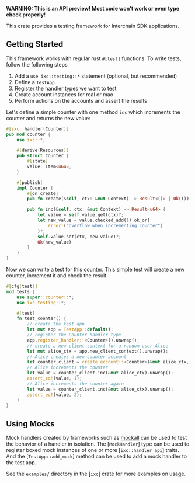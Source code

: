 **WARNING: This is an API preview! Most code won't work or even type check properly!**

This crate provides a testing framework for Interchain SDK applications.

## Getting Started

This framework works with regular rust `#[test]` functions. To write tests, follow the following steps

1. Add a `use ixc::testing::*` statement (optional, but recommended)
2. Define a `TestApp`
3. Register the handler types we want to test
4. Create account instances for real or mao
5. Perform actions on the accounts and assert the results

Let's define a simple counter with one method `inc` which increments the counter and returns
the new value:
```rust
#[ixc::handler(Counter)]
pub mod counter {
    use ixc::*;

    #[derive(Resources)]
    pub struct Counter {
        #[state]
        value: Item<u64>,
    }

    #[publish]
    impl Counter {
        #[on_create]
        pub fn create(&self, ctx: &mut Context) -> Result<()> { Ok(()) }

        pub fn inc(&self, ctx: &mut Context) -> Result<u64> {
            let value = self.value.get(ctx)?;
            let new_value = value.checked_add(1).ok_or(
                error!("overflow when incrementing counter")
            )?;
            self.value.set(ctx, new_value)?;
            Ok(new_value)
        }
    }
}
```

Now we can write a test for this counter.
This simple test will create a new counter, increment it
and check the result.

```rust
#[cfg(test)]
mod tests {
    use super::counter::*;
    use ixc_testing::*;

    #[test]
    fn test_counter() {
        // create the test app
        let mut app = TestApp::default();
        // register the Counter handler type
        app.register_handler::<Counter>().unwrap();
        // create a new client context for a random user Alice
        let mut alice_ctx = app.new_client_context().unwrap();
        // Alice creates a new counter account 
        let counter_client = create_account::<Counter>(&mut alice_ctx, CounterCreate {}).unwrap();
        // Alice increments the counter
        let value = counter_client.inc(&mut alice_ctx).unwrap();
        assert_eq!(value, 1);
        // Alice increments the counter again
        let value = counter_client.inc(&mut alice_ctx).unwrap();
        assert_eq!(value, 2);
    }
}
```

## Using Mocks

Mock handlers created by frameworks such as [mockall](https://docs.rs/mockall)
can be used to test the behavior of a handler in isolation.
The [`MockHandler`] type can be used to register boxed mock instances
of one or more [`ixc::handler_api`] traits.
And the [`TestApp::add_mock`] method can be used to add a mock handler to the test app.

See the `examples/` directory in the [`ixc`] crate for more examples on usage.

